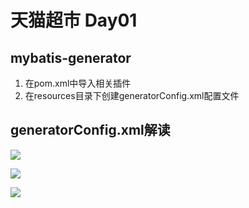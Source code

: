 # 天猫超市 Day01

## mybatis-generator

1. 在pom.xml中导入相关插件
2. 在resources目录下创建generatorConfig.xml配置文件





## generatorConfig.xml解读

![](http://doze9097.top//1571673807750.png)

![](http://doze9097.top//1571673922133.png)

![](http://doze9097.top//1571674007965.png)

